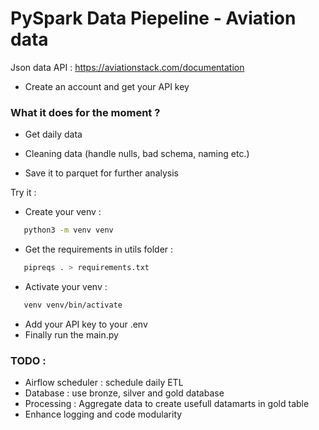 # PySpark Data Piepeline - Aviation data

Json data API : https://aviationstack.com/documentation

- Create an account and get your API key 

### What it does for the moment ?

- Get daily data

- Cleaning data (handle nulls, bad schema, naming etc.)

- Save it to parquet for further analysis

Try it :

- Create your venv : 
```bash 
   python3 -m venv venv
```
- Get the requirements in utils folder :
```bash 
   pipreqs . > requirements.txt
```
- Activate your venv :
```bash 
   venv venv/bin/activate
```
- Add your API key to your .env 
- Finally run the main.py 

### TODO :

- Airflow scheduler : schedule daily ETL
- Database : use bronze, silver and gold database
- Processing : Aggregate data to create usefull datamarts in gold table 
- Enhance logging and code modularity